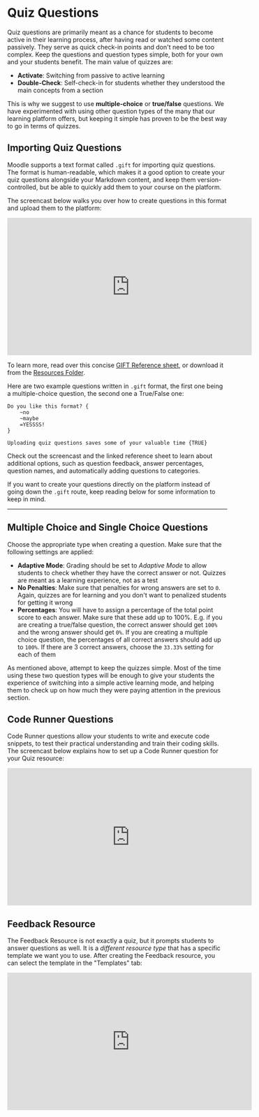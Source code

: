# Quiz Questions

Quiz questions are primarily meant as a chance for students to become active in their learning process, after having read or watched some content passively. They serve as quick check-in points and don't need to be too complex. Keep the questions and question types simple, both for your own and your students benefit. The main value of quizzes are:

- **Activate**: Switching from passive to active learning
- **Double-Check**: Self-check-in for students whether they understood the main concepts from a section

This is why we suggest to use **multiple-choice** or **true/false** questions. We have experimented with using other question types of the many that our learning platform offers, but keeping it simple has proven to be the best way to go in terms of quizzes.

## Importing Quiz Questions

Moodle supports a text format called `.gift` for importing quiz questions. The format is human-readable, which makes it a good option to create your quiz questions alongside your Markdown content, and keep them version-controlled, but be able to quickly add them to your course on the platform.

The screencast below walks you over how to create questions in this format and upload them to the platform:

<iframe width="560" height="315" src="https://www.youtube.com/embed/Zdrdh_Y7HWo" frameborder="0" allow="accelerometer; autoplay; encrypted-media; gyroscope; picture-in-picture" allowfullscreen></iframe>

To learn more, read over this concise <a href='http://buypct.com/gift_reference.pdf' target='_blank'>GIFT Reference sheet</a>, or download it from the <a href='https://drive.google.com/drive/folders/1m6jfPz803rZMDp1vLDKQz72nCLzek_UA' target='_blank'>Resources Folder</a>.

Here are two example questions written in `.gift` format, the first one being a multiple-choice question, the second one a True/False one:

```text
Do you like this format? {
    ~no
    ~maybe
    =YESSSS!
}

Uploading quiz questions saves some of your valuable time {TRUE}
```

Check out the screencast and the linked reference sheet to learn about additional options, such as question feedback, answer percentages, question names, and automatically adding questions to categories.

If you want to create your questions directly on the platform instead of going down the `.gift` route, keep reading below for some information to keep in mind.

---

## Multiple Choice and Single Choice Questions

Choose the appropriate type when creating a question. Make sure that the following settings are applied:

- **Adaptive Mode**: Grading should be set to _Adaptive Mode_ to allow students to check whether they have the correct answer or not. Quizzes are meant as a learning experience, not as a test
- **No Penalties**: Make sure that penalties for wrong answers are set to `0`. Again, quizzes are for learning and you don't want to penalized students for getting it wrong
- **Percentages**: You will have to assign a percentage of the total point score to each answer. Make sure that these add up to 100%. E.g. if you are creating a true/false question, the correct answer should get `100%` and the wrong answer should get `0%`. If you are creating a multiple choice question, the percentages of all correct answers should add up to `100%`. If there are 3 correct answers, choose the `33.33%` setting for each of them

As mentioned above, attempt to keep the quizzes simple. Most of the time using these two question types will be enough to give your students the experience of switching into a simple active learning mode, and helping them to check up on how much they were paying attention in the previous section.

## Code Runner Questions

Code Runner questions allow your students to write and execute code snippets, to test their practical understanding and train their coding skills. The screencast below explains how to set up a Code Runner question for your Quiz resource:

<iframe width="560" height="315" src="https://www.youtube.com/embed/1wMXtM0RSxs" frameborder="0" allow="accelerometer; autoplay; encrypted-media; gyroscope; picture-in-picture" allowfullscreen></iframe>

## Feedback Resource

The Feedback Resource is not exactly a quiz, but it prompts students to answer questions as well. It is a _different resource type_ that has a specific template we want you to use. After creating the Feedback resource, you can select the template in the "Templates" tab:

<iframe width="560" height="315" src="https://www.youtube.com/embed/IBOKVGzO534" frameborder="0" allow="accelerometer; autoplay; encrypted-media; gyroscope; picture-in-picture" allowfullscreen></iframe>
